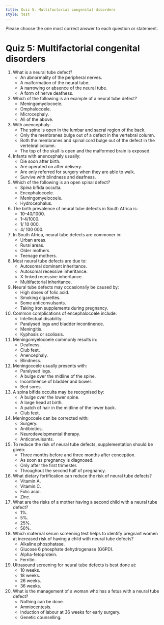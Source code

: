 ```yaml
---
title: Quiz 5. Multifactorial congenital disorders
style: test
---
```


Please choose the one most correct answer to each question or statement.

# Quiz 5: Multifactorial congenital disorders

1.	What is a neural tube defect?
	-	An abnormality of the peripheral nerves.
	+	A malformation of the neural tube.
	-	A narrowing or absence of the neural tube.
	-	A form of nerve deafness.
2.	Which of the following is an example of a neural tube defect?
	+	Meningomyelocoele.
	-	Omphalocoele.
	-	Microcephaly.
	-	All of the above.
3.	With anencephaly:
	-	The spine is open in the lumbar and sacral region of the back.
	-	Only the membranes bulge out of a defect in the vertebral column.
	-	Both the membranes and spinal cord bulge out of the defect in the vertebral column.
	+	The top of the skull is open and the malformed brain is exposed.
4.	Infants with anencephaly usually:
	+	Die soon after birth.
	-	Are operated on after delivery.
	-	Are only referred for surgery when they are able to walk.
	-	Survive with blindness and deafness.
5.	Which of the following is an open spinal defect?
	-	Spina bifida occulta.
	-	Encephalocoele.
	+	Meningomyelocoele.
	-	Hydrocephalus.
6.	The birth prevalence of neural tube defects in South Africa is:
	-	10–40/1000.	
	+	1–4/1000.	
	-	1/ 10 000.	
	-	4/ 100 000.	
7.	In South Africa, neural tube defects are commoner in:
	-	Urban areas.
	+	Rural areas.
	-	Older mothers.
	-	Teenage mothers.
8.	Most neural tube defects are due to:
	-	Autosomal dominant inheritance.
	-	Autosomal recessive inheritance.
	-	X-linked recessive inheritance.
	+	Multifactorial inheritance.
9.	Neural tube defects may occasionally be caused by:
	-	High doses of folic acid.
	-	Smoking cigarettes.
	+	Some anticonvulsants.
	-	Taking iron supplements during pregnancy.
10.	Common complications of encephalocoele include:
	+	Intellectual disability.
	-	Paralysed legs and bladder incontinence.
	-	Meningitis.
	-	Kyphosis or scoliosis.
11.	Meningomyelocoele commonly results in:
	-	Deafness.
	+	Club feet.
	-	Anencephaly.
	-	Blindness.
12.	Meningocoele usually presents with:
	-	Paralysed legs.
	+	A bulge over the midline of the spine.
	-	Incontinence of bladder and bowel.
	-	Bed sores.
13.	A spina bifida occulta may be recognised by:
	-	A bulge over the lower spine.
	-	A large head at birth.
	+	A patch of hair in the midline of the lower back.
	-	Club feet.
14.	Meningocoele can be corrected with:
	+	Surgery.
	-	Antibiotics.
	-	Neurodevelopmental therapy.
	-	Anticonvulsants.
15.	To reduce the risk of neural tube defects, supplementation should be given:
	+	Three months before and three months after conception.
	-	As soon as pregnancy is diagnosed.
	-	Only after the first trimester.
	-	Throughout the second half of pregnancy.
16.	What dietary fortification can reduce the risk of neural tube defects?
	-	Vitamin A.
	-	Vitamin C.
	+	Folic acid.
	-	Zinc.
17.	What are the risks of a mother having a second child with a neural tube defect?
	-	1%.
	+	5%.
	-	25%.
	-	50%.
18.	Which maternal serum screening test helps to identify pregnant women at increased risk of having a child with neural tube defects?
	-	Alkaline phosphatase.
	-	Glucose 6 phosphate dehydrogenase (G6PD).
	+	Alpha-fetoprotein.
	-	Ferritin.
19.	Ultrasound screening for neural tube defects is best done at:
	-	10 weeks.
	+	18 weeks.
	-	26 weeks.
	-	36 weeks.
20.	What is the management of a woman who has a fetus with a neural tube defect?
	-	Nothing can be done.
	-	Amniocentesis.
	-	Induction of labour at 36 weeks for early surgery.
	+	Genetic counselling.